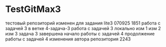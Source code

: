 # TestGitMax3
тестовый репозиторий изменен для задания lite3 070925 1851
работа с задачей 3 в ветке 4-задача-3
работа с задачей 3 локально изм 1
изм 2
изм 3 задача 3 завершена
начало работы с задачей 4
продолжение работы с задачей 4
изменения автора репозитория 2243
